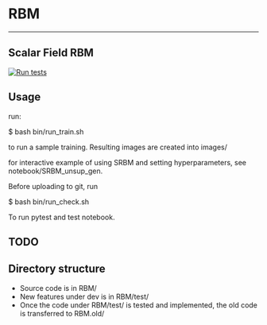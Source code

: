 # RBM
---
**Scalar Field RBM**
---

[![Run tests](https://github.com/chanjure/SRBM/actions/workflows/pytest.yaml/badge.svg)](https://github.com/chanjure/SRBM/actions/workflows/pytest.yaml)

## Usage
run:

  $ bash bin/run_train.sh

to run a sample training.
Resulting images are created into images/

for interactive example of using SRBM and setting hyperparameters, see notebook/SRBM_unsup_gen.

Before uploading to git, run

  $ bash bin/run_check.sh

To run pytest and test notebook.

## TODO

## Directory structure
* Source code is in RBM/
* New features under dev is in RBM/test/
* Once the code under RBM/test/ is tested and implemented, the old code is transferred to RBM.old/
